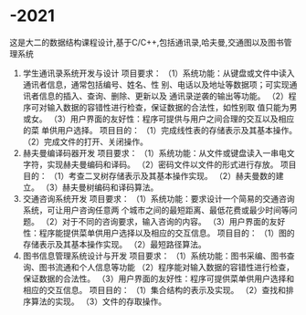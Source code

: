 # -2021
这是大二的数据结构课程设计,基于C/C++,包括通讯录,哈夫曼,交通图以及图书管理系统
1. 学生通讯录系统开发与设计
项目要求：
（1）系统功能：从键盘或文件中读入通讯者信息，通常包括编号、姓名、性
别、电话以及地址等数据项；可实现通讯者信息的插入、查询、删除、更新以及
通讯录逆袭的输出等功能。
（2）程序可对输入数据的容错性进行检查，保证数据的合法性，如性别取
值只能为男或女。
（3）用户界面的友好性：程序可提供与用户之间合理的交互以及相应的菜
单供用户选择。
项目目的：
（1）完成线性表的存储表示及其基本操作。
（2）完成文件的打开、关闭操作。
2. 赫夫曼编译码器开发
项目要求：
（1）系统功能：从文件或键盘读入一串电文字符，实现赫夫曼编码和译码。
（2）密码文件以文件的形式进行存放。
项目目的：
（1）考查二叉树存储表示及其基本操作实现。
（2）赫夫曼数的建立。
（3）赫夫曼树编码和译码算法。
3. 交通咨询系统开发
项目要求：
（1）系统功能：要求设计一个简易的交通咨询系统，可让用户咨询任意两
个城市之间的最短距离、最低花费或最少时间等问题。
（2）对于不同的咨询要求，输入咨询的内容。
（3）用户界面的友好性：程序能提供菜单供用户选择以及相应的交互信息。
项目目的：
（1）图的存储表示及其基本操作实现。
（2）最短路径算法。
4. 图书信息管理系统设计与开发
项目要求：
（1）系统功能：图书采编、图书查询、图书流通和个人信息等功能
（2）程序能对输入数据的容错性进行检查，保证数据的合法性。
（3）用户界面的友好性：程序可提供菜单供用户选择和相应的交互信息。
项目目的：
（1）集合结构的表示及实现。
（2）查找和排序算法的实现。
（3）文件的存取操作。
